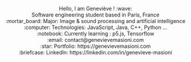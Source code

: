 <p align="center">
    Hello, I am Geneviève ! :wave: <br>
    Software engineering student based in Paris, France <br>
    :mortar_board: Major: Image & sound processing and artificial intelligence <br>
    :computer: Technologies: JavaScript, Java, C++, Python ... <br>
    :notebook: Currently learning : p5.js, Tensorflow <br>
    :email:	contact@genevievemasioni.com <br>
    :star: Portfolio: https://genevievemasioni.com <br>
    :briefcase: LinkedIn: https://linkedin.com/in/genevieve-masioni <br>
</p>

